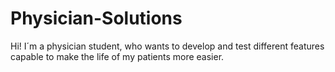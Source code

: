 # Physician-Solutions

  Hi! I´m a physician student, who wants to develop and test different features capable to make the life of my patients more easier.
